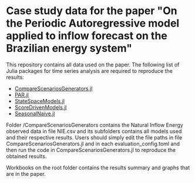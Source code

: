 # Case study data for the paper "On the Periodic Autoregressive model applied to inflow forecast on the Brazilian energy system"

This repository contains all data used on the paper. The following list of Julia packages for time series analysis are required to reproduce the results:

- [CompareScenariosGenerators.jl](https://github.com/psrenergy/CompareScenariosGenerators.jl)
- [PAR.jl](https://github.com/psrenergy/PAR.jl)
- [StateSpaceModels.jl](https://github.com/LAMPSPUC/StateSpaceModels.jl)
- [ScoreDrivenModels.jl](https://github.com/LAMPSPUC/ScoreDrivenModels.jl)
- [SeasonalNaive.jl](https://github.com/arthur-brigatto/SeasonalNaive.jl)

Folder /CompareScenariosGenerators contains the Natural Inflow Energy observed data in file NIE.csv and its subfolders contains all models used and their respective results. Users should simply edit the file paths in file CompareScenariosGenerators.jl and in each evaluation_config.toml and then run the code in CompareScenariosGenerators.jl to reproduce the obtained results.

Workbooks on the root folder contains the results summary and graphs that are in the paper.